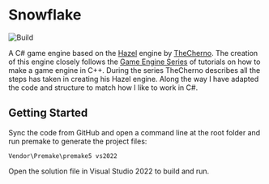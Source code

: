 # Snowflake
![Build](https://github.com/ChrisVicary/Snowflake/actions/workflows/build.yml/badge.svg)

A C# game engine based on the [Hazel](https://github.com/TheCherno/Hazel) engine by [TheCherno](https://www.youtube.com/c/TheChernoProject). The creation of this engine closely follows the [Game Engine Series](https://www.youtube.com/playlist?list=PLlrATfBNZ98dC-V-N3m0Go4deliWHPFwT) of tutorials on how to make a game engine in C++. During the series TheCherno describes all the steps has taken in creating his Hazel engine. Along the way I have adapted the code and structure to match how I like to work in C#.

## Getting Started

Sync the code from GitHub and open a command line at the root folder and run premake to generate the project files:

```
Vendor\Premake\premake5 vs2022
```

Open the solution file in Visual Studio 2022 to build and run.